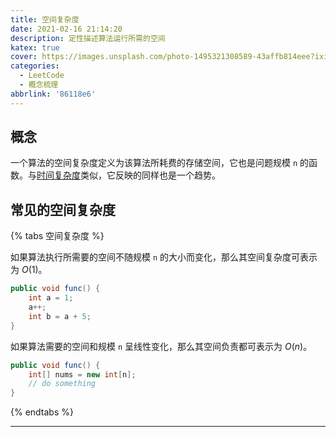 ```yaml
---
title: 空间复杂度
date: 2021-02-16 21:14:20
description: 定性描述算法运行所需的空间
katex: true
cover: https://images.unsplash.com/photo-1495321308589-43affb814eee?ixid=MXwxMjA3fDB8MHxwaG90by1wYWdlfHx8fGVufDB8fHw%3D&ixlib=rb-1.2.1&auto=format&fit=crop&w=1650&q=80
categories:
  - LeetCode
  - 概念梳理
abbrlink: '86118e6'
---
```


## 概念

一个算法的空间复杂度定义为该算法所耗费的存储空间，它也是问题规模 `n` 的函数。与[时间复杂度](时间复杂度)类似，它反映的同样也是一个趋势。

## 常见的空间复杂度

{% tabs 空间复杂度 %}

<!-- tab 常数阶 -->
如果算法执行所需要的空间不随规模 `n` 的大小而变化，那么其空间复杂度可表示为 $O(1)$。

```java
public void func() {
    int a = 1;
    a++;
    int b = a + 5;
}
```
<!-- endtab -->

<!-- tab 线性阶 -->
如果算法需要的空间和规模 `n` 呈线性变化，那么其空间负责都可表示为 $O(n)$。

```java
public void func() {
    int[] nums = new int[n];
    // do something
}
```
<!-- endtab -->

{% endtabs %}

---
